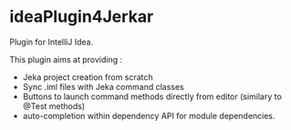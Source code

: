 # ideaPlugin4Jerkar

Plugin for IntelliJ Idea.

This plugin aims at providing :

* Jeka project creation from scratch
* Sync .iml files with Jeka command classes
* Buttons to launch command methods directly from editor (similary to @Test methods)
* auto-completion within dependency API for module dependencies.


